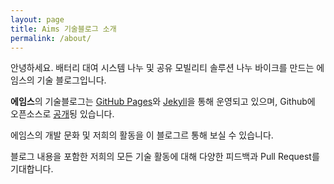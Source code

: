 ```yaml
---
layout: page
title: Aims 기술블로그 소개
permalink: /about/
---
```


안녕하세요. 
배터리 대여 시스템 나누 및 공유 모빌리티 솔루션 나누 바이크를 만드는 에임스의 기술 블로그입니다. 

**에임스**의 기술블로그는 [GitHub Pages](https://pages.github.com)와 [Jekyll](https://jekyllrb.com)을 통해 운영되고 있으며, Github에 오픈소스로 [공개](https://github.com/aims-dev/aims-dev.github.io)됭 있습니다.

에임스의 개발 문화 및 저희의 활동을 이 블로그르 통해 보실 수 있습니다.

블로그 내용을 포함한 저희의 모든 기술 활동에 대해 다양한 피드백과 Pull Request를 기대합니다.
